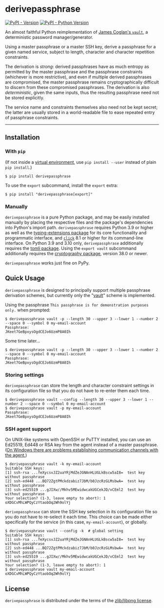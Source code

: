# derivepassphrase

[![PyPI - Version](https://img.shields.io/pypi/v/derivepassphrase.svg)](https://pypi.org/project/derivepassphrase)
[![PyPI - Python Version](https://img.shields.io/pypi/pyversions/derivepassphrase.svg)](https://pypi.org/project/derivepassphrase)

An almost faithful Python reimplementation of [James Coglan's `vault`][VAULT], a deterministic password manager/generator.

Using a master passphrase or a master SSH key, derive a passphrase for a given named service, subject to length, character and character repetition constraints.

The derivation is *strong*: derived passphrases have as much entropy as permitted by the master passphrase and the passphrase constraints (whichever is more restrictive), and even if multiple derived passphrases are compromised, the master passphrase remains cryptographically difficult to discern from these compromised passphrases.
The derivation is also *deterministic*, given the same inputs, thus the resulting passphrase need not be stored explicitly.

The service name and constraints themselves also need not be kept secret; the latter are usually stored in a world-readable file to ease repeated entry of passphrase constraints.

[VAULT]: https://www.npmjs.com/package/vault

-----

## Installation

### With `pip`

(If not inside a [virtual environment][VENV], use `pip install --user` instead of plain `pip install`.)

```` shell-session
$ pip install derivepassphrase
````

To use the `export` subcommand, install the `export` extra:

```` shell-session
$ pip install "derivepassphrase[export]"
````

[VENV]: https://docs.python.org/3/library/venv.html

### Manually

`derivepassphrase` is a pure Python package, and may be easily installed manually by placing the respective files and the package's dependencies into Python's import path.
`derivepassphrase` requires Python 3.9 or higher as well as the [typing-extensions package][TYPING_EXTENSIONS] for its core functionality and programmatic interface, and [`click`][CLICK] 8.1 or higher for its command-line interface.
On Python 3.9 and 3.10 only, `derivepassphrase` additionally requires the [tomli package][TOMLI].
Using the `export vault` subcommand additionally requires the [cryptography package][CRYPTOGRAPHY], version 38.0 or newer.

`derivepassphrase` works just fine on PyPy.

[TYPING_EXTENSIONS]: https://pypi.org/project/typing-extensions/
[CLICK]: https://pypi.org/project/click/
[TOMLI]: https://pypi.org/project/tomli/
[CRYPTOGRAPHY]: https://pypi.org/project/cryptography/

## Quick Usage

`derivepassphrase` is designed to principally support multiple passphrase derivation schemes, but currently only the "[vault][VAULT]" scheme is implemented.

Using the passphrase `This passphrase is for demonstration purposes only.` when prompted:

```` shell-session
$ derivepassphrase vault -p --length 30 --upper 3 --lower 1 --number 2 --space 0 --symbol 0 my-email-account
Passphrase: 
JKeet7GeBpxysOgdCEJo6UzmP8A0Ih
````

Some time later…

```` shell-session
$ derivepassphrase vault -p --length 30 --upper 3 --lower 1 --number 2 --space 0 --symbol 0 my-email-account
Passphrase: 
JKeet7GeBpxysOgdCEJo6UzmP8A0Ih
````

### Storing settings

`derivepassphrase` can store the length and character constraint settings in its configuration file so that you do not have to re-enter them each time.

```` shell-session
$ derivepassphrase vault --config --length 30 --upper 3 --lower 1 --number 2 --space 0 --symbol 0 my-email-account
$ derivepassphrase vault -p my-email-account
Passphrase: 
JKeet7GeBpxysOgdCEJo6UzmP8A0Ih
````

### SSH agent support

On UNIX-like systems with OpenSSH or PuTTY installed, you can use an Ed25519, Ed448 or RSA key from the agent instead of a master passphrase.
([On Windows there are problems establishing communication channels with the agent.][#13])

```` shell-session
$ derivepassphrase vault -k my-email-account
Suitable SSH keys:
[1] ssh-rsa ...feXycsvJZ2uaYRjMdZeJGNAnHLUGLkBscw5aI8=  test key without passphrase
[2] ssh-ed448 ...BQ72ZgtPMckdzabiz7JbM/b0JzcRzGLMsbwA=  test key without passphrase
[3] ssh-ed25519 ...gJIXw//Mkhv5MEwidwcakUGCekJD/vCEml2  test key without passphrase
Your selection? (1-3, leave empty to abort): 1
oXDGCvMhLWPQyCzYtaobOq2Wh9olYj
````

`derivepassphrase` can store the SSH key selection in its configuration file so you do not have to re-select it each time.
This choice can be made either specifically for the service (in this case, `my-email-account`), or globally.

```` shell-session
$ derivepassphrase vault --config -k  # global setting
Suitable SSH keys:
[1] ssh-rsa ...feXycsvJZ2uaYRjMdZeJGNAnHLUGLkBscw5aI8=  test key without passphrase
[2] ssh-ed448 ...BQ72ZgtPMckdzabiz7JbM/b0JzcRzGLMsbwA=  test key without passphrase
[3] ssh-ed25519 ...gJIXw//Mkhv5MEwidwcakUGCekJD/vCEml2  test key without passphrase
Your selection? (1-3, leave empty to abort): 1
$ derivepassphrase vault my-email-account
oXDGCvMhLWPQyCzYtaobOq2Wh9olYj
````

[#13]: https://github.com/the-13th-letter/derivepassphrase/issues/13 "Issue 13: Support PuTTY/Pageant (and maybe OpenSSH/ssh-agent) on Windows"

## License

`derivepassphrase` is distributed under the terms of the [zlib/libpng license](https://spdx.org/licenses/Zlib.html).
